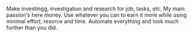 Make investingg, investigation and research for job, tasks, etc.
My main passion's here money. Use whatever you can to earn it more
while using minimal effort, resorce and time. Automate everything
and look much further than you did.

